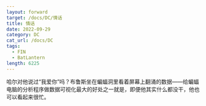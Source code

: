 ```yaml
---
layout: forward
target: /docs/DC/情话
title: 情话
date: 2022-09-29
category: DC
cat_url: /docs/DC
tags: 
  - FIN
  - BatLantern
length: 6225
---
```


哈尔对他说过“我爱你”吗？布鲁斯坐在蝙蝠洞里看着屏幕上翻涌的数据——给蝙蝠电脑的分析程序做数据可视化最大的好处之一就是，即便他其实什么都没干，他也可以看起来很忙。
